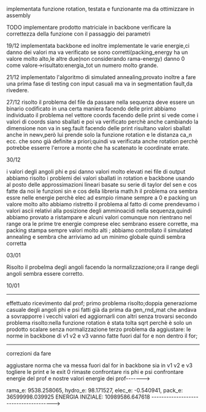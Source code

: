 implementata funzione rotation, testata e funzionante ma da ottimizzare in assembly

TODO
implementare prodotto matriciale in backbone
verificare la correttezza della funzione con il passaggio dei parametri


19/12
implementata backbone ed inoltre implementate le varie energie,ci danno dei valori ma va verificato se sono corretti(packing_energy ha un valore molto alto,le altre due(non considerando rama-energy) danno 0 come valore->risultato:energia_tot un numero molto grande.

21/12
implementato l'algoritmo di simulated annealing,provato inoltre a fare una prima fase di testing con input casuali ma va in segmentation fault,da rivedere.


27/12
risolto il problema del file da passare nella sequenza
deve essere un binario codificato in una certa maniera
facendo delle print abbiamo individuato il problema nel vettore coords
facendo delle print si vede come i valori di coords siano sballati e poi va verificato perchè anche cambiando la dimensione non va in seg.fault
facendo delle print risultano valori sballati anche in newv,però lui prende solo la funzione rotation e le distanza ca_n ecc. che sono già definite a priori;quindi va verificata anche rotation perchè potrebbe esserre l'errore a monte che ha scatenato le  coordinate errate.


30/12

i valori degli angoli phi e psi danno valori molto elevati nei file di output
abbiamo risolto i problemi dei valori sballati in rotation e backbone usando al posto delle approssimazioni lineari 
basate su serie di taylor del sen e cos fatte da noi le funzioni sin e cos della libreria math.h
il problema ora sembra essre nelle energie perchè elec ad esmpio rimane sempre a 0
e packing un valore molto alto 
abbiamo ristretto il problema al fatto di come prendevamo i valori ascii relativi alla posizione degli amminoacidi nella sequenza,quindi abbiamo provato a ristampare e alcuni valori comunque non rientrano nel range 
ora le prime tre energie comprese elec sembrano essere corrette, ma packing stampa sempre valori molto alti ;
abbiamo controllato il simulated annealing e sembra che arriviamo ad un minimo globale quindi sembra corretta


03/01



Risolto il probelma degli angoli facendo la normalizzazione;ora il range degli angoli sembra essere corretto.



10/01
  *********************************************************************************************************************************************************************
effettuato ricevimento dal prof;
primo problema risolto;doppia generaziome casuale degli angoli phi e psi fatti già da prima da gen_rnd_mat che andava a sovrapporre i vecchi valori ed aggiornarli con altri senza trovarsi
secondo problema risolto:nella funzione rotation è stata tolta sqrt perchè è solo un prodotto scalare senza normalizzazione
terzo problema da aggiustare:
le norme in backbone di v1 v2 e v3 vanno fatte fuori dal for e non dentro il for;

**********************************************************************************************************************************************************************
correzioni da fare

aggiustare norma che va messa fuori dal for in backbone sia in v1 v2 e v3
togliere le print e le exit 0 rimaste
confrontare ris phi e psi
confrontare energie del prof e nostre
valori energie dei prof------->

rama_e: 9538.258065, hydro_e: 98.171527, elec_e: -0.540941, pack_e: 36599998.039925
ENERGIA INIZIALE: 10989586.647618
-------------------------------------->
